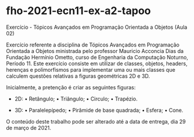 # fho-2021-ecn11-ex-a2-tapoo
Exercício - Tópicos Avançados em Programação Orientada a Objetos (Aula 02)

Exercício referente a disciplina de Tópicos Avançados em Programação Orientada a Objetos ministrada pelo professor Mauricio Acconcia Dias da Fundação Hermínio Ometto, curso de Engenharia da Computação Noturno, Período 11.
Este exercício consiste em utilizar de classes, objetos, headers, herenças e polimorfismos para implementar uma ou mais classes que calculem questões relativas a figuras geométricas 2D e 3D.

Inicialmente, a pretenção é criar as seguintes figuras:

- 2D:
  • Retângulo;
  • Triângulo;
  • Circulo;
  • Trapézio.

- 3D:
  • Paralelepípedo;
  • Pirâmide de base quadrada;
  • Esfera;
  • Cone.

O conteúdo deste trabalho pode ser alterado até a data de entrega, dia 29 de março de 2021.
